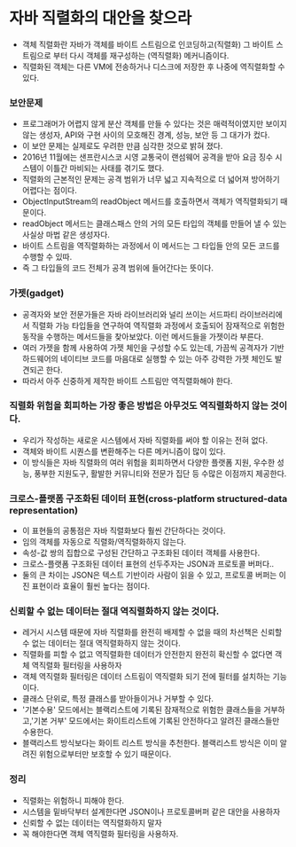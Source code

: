 # 자바 직렬화의 대안을 찾으라

- 객체 직렬화란 자바가 객체를 바이트 스트림으로 인코딩하고(직렬화) 그 바이트 스트림으로 부터 다시 객체를 재구성하는 (역직렬화) 메커니즘이다.
- 직렬화된 객체는 다른 VM에 전송하거나 디스크에 저장한 후 나중에 역직렬화할 수 있다.



### 보안문제

- 프로그래머가 어렵지 않게 분산 객체를 만들 수 있다는 것은 매력적이였지만 보이지 않는 생성자, API와 구현 사이의 모호해진 경계, 성능, 보안 등 그 대가가 컸다.
- 이 보안 문제는 실제로도 우려한 만큼 심각한 것으로 밝혀 졌다.
- 2016년 11월에는 샌프란시스코 시영 교통국이 랜섬웨어 공격을 받아 요금 징수 시스템이 이틀간 마비되는 사태를 겪기도 했다.
- 직렬화의 근본적인 문제는 공격 범위가 너무 넓고 지속적으로 더 넓어져 방어하기 어렵다는 점이다.
- ObjectInputStream의 readObject 메서드를 호출하면서 객체가 역직렬화되기 때문이다.
- readObject 메서드는 클래스패스 안의 거의 모든 타입의 객체를 만들어 낼 수 있는 사실상 마법 같은 생성자다.
- 바이트 스트림을 역직렬화하는 과정에서 이 메서드는 그 타입들 안의 모든 코드를 수행할 수 있따.
- 즉 그 타입들의 코드 전체가 공격 범위에 들어간다는 뜻이다.

### 가젯(gadget)

- 공격자와 보안 전문가들은 자바 라이브러리와 널리 쓰이는 서드파티 라이브러리에서 직렬화 가능 타입들을 연구하여 역직렬화 과정에서 호출되어 잠재적으로 위험한 동작을 수행하는 메서드들을 찾아보았다. 이런 메서드들을 가젯이라 부른다.
- 여러 가젯을 함께 사용하여 가젯 체인을 구성할 수도 있는데, 가끔씩 공격자가 기반 하드웨어의 네이티브 코드를 마음대로 실행할 수 있는 아주 강력한 가젯 체인도 발견되곤 한다.
- 따라서 아주 신중하게 제작한 바이트 스트림만 역직렬화해야 한다.



### 직렬화 위험을 회피하는 가장 좋은 방법은 아무것도 역직렬화하지 않는 것이다.

- 우리가 작성하는 새로운 시스템에서 자바 직렬화를 써야 할 이유는 전혀 없다.
- 객체와 바이트 시퀀스를 변환해주는 다른 메커니즘이 많이 있다.
- 이 방식들은 자바 직렬화의 여러 위험을 회피하면서 다양한 플랫폼 지원, 우수한 성능, 풍부한 지원도구, 활발한 커뮤니티와 전문가 집단 등 수많은 이점까지 제공한다.

### 크로스-플랫폼 구조화된 데이터 표현(cross-platform structured-data representation)

- 이 표현들의 공통점은 자바 직렬화보다 훨씬 간단하다는 것이다.
- 임의 객체를 자동으로 직렬화/역직렬화하지 않는다.
- 속성-값 쌍의 집합으로 구성된 간단하고 구조화된 데이터 객체를 사용한다.
- 크로스-플랫폼 구조화된 데이터 표현의 선두주자는 JSON과 프로토콜 버퍼다..
- 둘의 큰 차이는 JSON은 텍스트 기반이라 사람이 읽을 수 있고, 프로토콜 버퍼는 이진 표현이라 효율이 훨씬 높다는 점이다.



### 신뢰할 수 없는 데이터는 절대 역직렬화하지 않는 것이다.

- 레거시 시스템 때문에 자바 직렬화를 완전히 배제할 수 없을 때의 차선책은 신뢰할 수 없는 데이터는 절대 역직렬화하지 않는 것이다.
- 직렬화를 피할 수 없고 역직렬화한 데이터가 안전한지 완전히 확신할 수 없다면 객체 역직렬화 필터링을 사용하자
- 객체 역직렬화 필터링은 데이터 스트림이 역직렬화 되기 전에 필터를 설치하는 기능이다.
- 클래스 단위로, 특정 클래스를 받아들이거나 거부할 수 있다.
- '기본수용' 모드에서는 블랙리스트에 기록된 잠재적으로 위험한 클래스들을 거부하고,'기본 거부' 모드에서는 화이트리스트에 기록된 안전하다고 알려진 클래스들만 수용한다.
- 블랙리스트 방식보다는 화이트 리스트 방식을 추천한다. 블랙리스트 방식은 이미 알려진 위험으로부터만 보호할 수 있기 때문이다.



### 정리

- 직렬화는 위험하니 피해야 한다.
- 시스템을 밑바닥부터 설계한다면 JSON이나 프로토콜버퍼 같은 대안을 사용하자
- 신뢰할 수 없는 데이터는 역직렬화하지 말자
- 꼭 해야한다면 객체 역직렬화 필터링을 사용하자.

